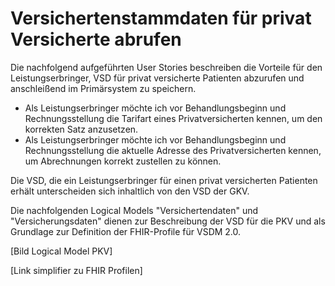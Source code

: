 # Versichertenstammdaten für privat Versicherte abrufen

Die nachfolgend aufgeführten User Stories beschreiben die Vorteile für den Leistungserbringer, VSD für privat versicherte Patienten abzurufen und anschleißend im Primärsystem zu speichern.

- Als Leistungserbringer möchte ich vor Behandlungsbeginn und Rechnungsstellung die Tarifart eines Privatversicherten kennen, um den korrekten Satz anzusetzen.
- Als Leistungserbringer möchte ich vor Behandlungsbeginn und Rechnungsstellung die aktuelle Adresse des Privatversicherten kennen, um Abrechnungen korrekt zustellen zu können.

Die VSD, die ein Leistungserbringer für einen privat versicherten Patienten erhält unterscheiden sich inhaltlich von den VSD der GKV.

Die nachfolgenden Logical Models "Versichertendaten" und "Versicherungsdaten" dienen zur Beschreibung der VSD für die PKV und als Grundlage zur Definition der FHIR-Profile für VSDM 2.0.

[Bild Logical Model PKV]

[Link simplifier zu FHIR Profilen]
